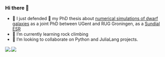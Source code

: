 ### Hi there 👋

<!--
**elehcim/elehcim** is a ✨ _special_ ✨ repository because its `README.md` (this file) appears on your GitHub profile.

Here are some ideas to get you started:
-->
- 🔭 I just defended 🎉 my PhD thesis about [numerical simulations of dwarf galaxies](https://research.rug.nl/en/publications/numerical-simulations-of-dwarf-galaxies-in-the-fornax-cluster) as a joint PhD between UGent and RUG Groningen, as a [Sundial ESR](https://www.astro.rug.nl/~sundial/esr.php?esr=11)
- 🌱 I’m currently learning rock climbing
- 👯 I’m looking to collaborate on Python and JuliaLang projects.
<!--
- 📫 How to reach me: michele.mastropietro@gmail.com
- 🤔 I’m looking for help with ...
- 💬 Ask me about ...
- 😄 Pronouns: ...
- ⚡ Fun fact: ...
-->
<a href="https://github.com/elehcim/elehcim">
  <img align="center" src="https://github-readme-stats.vercel.app/api?username=elehcim&count_private=true&show_icons=true" />
</a>
<a href="https://github.com/elehcim/elehcim">
  <img align="center" src="https://github-readme-stats.vercel.app/api/top-langs/?username=elehcim&hide=java,css,html" />
</a>
